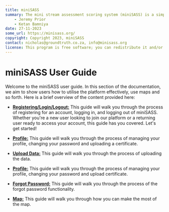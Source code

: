 ```yaml
---
title: miniSASS
summary: The mini stream assessment scoring system (miniSASS) is a simple and accessible citizen science tool for monitoring the water quality and health of stream and river systems. You collect a sample of aquatic macroinvertebrates (small, but large enough to see animals with no internal skeletons) from a site in a stream or river. The community of these aquatic macroinvertebrates present then tells you about the water quality and health of the stream or river based on the concept that different groups of aquatic macroinvertebrates have different tolerances and sensitivities to disturbance and pollution.
    - Jeremy Prior
    - Ketan Bamniya
date: 27-11-2023
some_url: https://minisass.org/
copyright: Copyright 2023, miniSASS
contact: nicholas@groundtruth.co.za, info@minisass.org
license: This program is free software; you can redistribute it and/or modify it under the terms of the GNU Affero General Public License as published by the Free Software Foundation; either version 3 of the License, or (at your option) any later version.
---
```


# miniSASS User Guide

Welcome to the miniSASS user guide. In this section of the documentation, we aim to show users how to utilise the platform effectively, use maps and so forth. Here is a brief overview of the content provided here:

* **[Registering/Login/Logout:](./register-login-logout.md)** This guide will walk you through the process of registering for an account, logging in, and logging out of miniSASS. Whether you're a new user looking to join our platform or a returning user ready to access your account, this guide has you covered. Let's get started!

* **[Profile:](./profile.md)** This guide will walk you through the process of managing your profile, changing your password and uploading a certificate.

* **[Upload Data:](./upload.md)** This guide will walk you through the process of uploading the data.

* **[Profile:](./profile.md)** This guide will walk you through the process of managing your profile, changing your password and upload certificate.

* **[Forgot Password:](./forgot-password.md)** This guide will walk you through the process of the forgot password functionality. 

* **[Map:](./map.md)** This guide will walk you through how you can make the most of the map.
